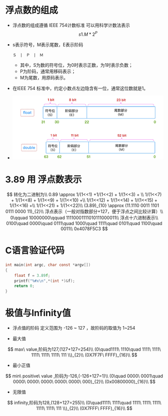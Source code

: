 # 浮点数的组成

* 浮点数的组成遵循 IEEE 754计数标准 可以用科学计数法表示
  $$
  s 1.M * 2^P
  $$
  
* s表示符号，M表示尾数，E表示阶码
      

      Ｓ　|　Ｐ　|　Ｍ

  * 其中，S为数的符号位，为0时表示正数，为1时表示负数；
  * P为阶码，通常用移码表示；
  * M为尾数，用原码表示。

* 在IEEE 754 标准中，约定小数点左边隐含有一位，通常这位数就是1。

* ![](images/浮点组成.png)



# 3.89 用 浮点数表示 


$$
转化为二进制为\\
0.89 \approx
1/(1<<1) +1/(1<<2) + 1/(1<<3) + \\
1/(1<<7) + 1/(1<<8) + 1/(1<<9) + 1/(1<<10) +\\
1/(1<<12) + 1/(1<<14) + 1/(1<<15) + 1/(1<<16) +\\
1/(1<<21) + 1/(1<<22)\\
(3.89)_{10} \approx (11.1110 0011 1101 0111 0000 11)_{2}\\
浮点表示（一般对指数部分+127，便于浮点之间比较计算）\\
0\qquad 10000000\qquad 11110001111010111000011\\
浮点十六进制表示\\
0100\quad 0000\quad 0111\quad 1000\quad 1111\quad 0101\quad 1100\quad 0011\\
0x4078F5C3
$$


# C语言验证代码

```C
int main(int argc, char const *argv[])
{
    float f = 3.89f; 
    printf("%#x\n",*(int *)&f);
    return 0;
}
```

# 极值与Infinity值

* 浮点值的阶码 定义范围为 -126 ~ 127 ，故阶码的取值为 1~254

* 最大值


$$
max\ value,阶码为127,(127+127=254)\\
(0\quad1111\ 1110\quad 1111\ 1111\ 1111\ 1111\ 1111\ 111 \\)_{2}\\
(0X7F7F\ FFFF)_{16}\\
$$

* 最小正值

$$
min\ positive\ value ,阶码为-126,(-126+127=1)\\
(0\quad 0000\ 0001\quad 0000\ 0000\ 0000\ 0000\ 0000\ 000)_{2}\\
(0x00800000)_{16}\\
$$

* 无限值

$$
infinity,阶码为128,(128+127=255)\\
(0\quad1111\ 1111\quad 1111\ 1111\ 1111\ 1111\ 1111\ 111 \\)_{2}\\
(0X7FFF\ FFFF)_{16}\\
$$




